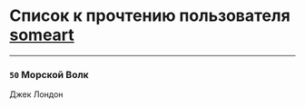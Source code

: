# Список к прочтению пользователя [someart](https://plus.google.com/104546692134293272621)
---

### `50` Морской Волк
Джек Лондон

